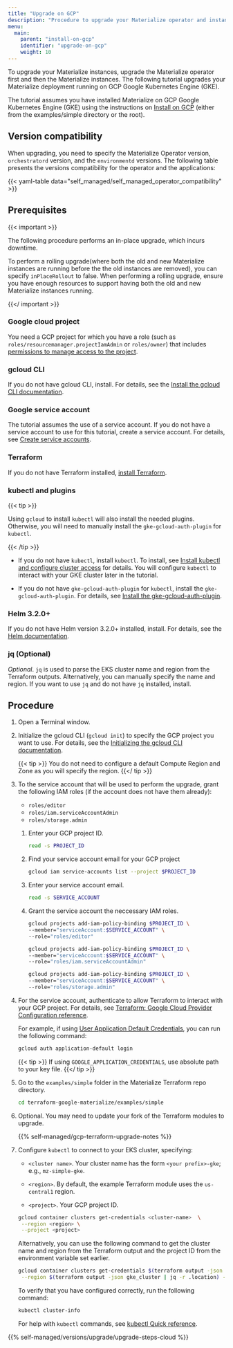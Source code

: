 ```yaml
---
title: "Upgrade on GCP"
description: "Procedure to upgrade your Materialize operator and instances running on GCP"
menu:
  main:
    parent: "install-on-gcp"
    identifier: "upgrade-on-gcp"
    weight: 10
---
```


To upgrade your Materialize instances, upgrade the Materialize operator first
and then the Materialize instances. The following tutorial upgrades your
Materialize deployment running on GCP Google Kubernetes Engine (GKE).

The tutorial assumes you have installed Materialize on GCP Google Kubernetes
Engine (GKE) using the instructions on [Install on
GCP](/installation/install-on-gcp/) (either from the examples/simple directory
or the root).

## Version compatibility

When upgrading, you need to specify the Materialize Operator version,
`orchestratord` version, and the `environmentd` versions. The following table
presents the versions compatibility for the operator and the applications:

{{< yaml-table data="self_managed/self_managed_operator_compatibility" >}}

## Prerequisites

{{< important >}}

The following procedure performs an in-place upgrade, which incurs downtime.

To perform a rolling upgrade(where both the old and new Materialize instances
are running before the the old instances are removed), you can specify
`inPlaceRollout` to false. When performing a rolling upgrade, ensure you have
enough resources to support having both the old and new Materialize instances
running.

{{</ important >}}

### Google cloud project

You need a GCP project for which you have a role (such as
`roles/resourcemanager.projectIamAdmin` or `roles/owner`) that includes [
permissions to manage access to the
project](https://cloud.google.com/iam/docs/granting-changing-revoking-access).

### gcloud CLI

If you do not have gcloud CLI, install. For details, see the [Install the gcloud
CLI documentation](https://cloud.google.com/sdk/docs/install).

### Google service account

The tutorial assumes the use of a service account. If you do not have a service
account to use for this tutorial, create a service account. For details, see
[Create service
accounts](https://cloud.google.com/iam/docs/service-accounts-create#creating).

### Terraform

If you do not have Terraform installed, [install
Terraform](https://developer.hashicorp.com/terraform/install?product_intent=terraform).

### kubectl and plugins

{{< tip >}}

Using `gcloud` to install `kubectl` will also install the needed plugins.
Otherwise, you will need to manually install the `gke-gcloud-auth-plugin` for
`kubectl`.

{{< /tip >}}

- If you do not have `kubectl`, install `kubectl`.  To install, see [Install
  kubectl and configure cluster
  access](https://cloud.google.com/kubernetes-engine/docs/how-to/cluster-access-for-kubectl)
  for details. You will configure `kubectl` to interact with your GKE cluster
  later in the tutorial.

- If you do not have `gke-gcloud-auth-plugin` for `kubectl`, install the
  `gke-gcloud-auth-plugin`. For details, see [Install the
  gke-gcloud-auth-plugin](https://cloud.google.com/kubernetes-engine/docs/how-to/cluster-access-for-kubectl#install_plugin).

### Helm 3.2.0+

If you do not have Helm version 3.2.0+ installed, install.  For details, see the
[Helm documentation](https://helm.sh/docs/intro/install/).

### jq (Optional)

*Optional*. `jq` is used to parse the EKS cluster name and region from the
Terraform outputs. Alternatively, you can manually specify the name and region.
If you want to use `jq` and do not have `jq` installed, install.

## Procedure

1. Open a Terminal window.

1. Initialize the gcloud CLI (`gcloud init`) to specify the GCP project you want
   to use. For details, see the [Initializing the gcloud CLI
   documentation](https://cloud.google.com/sdk/docs/initializing#initialize_the).

   {{< tip >}}
   You do not need to configure a default Compute Region and Zone as you will
   specify the region.
   {{</ tip >}}

1. To the service account that will be used to perform the upgrade,
   grant the following IAM roles (if the account does not have them already):

   - `roles/editor`
   - `roles/iam.serviceAccountAdmin`
   - `roles/storage.admin`

   1. Enter your GCP project ID.

      ```bash
      read -s PROJECT_ID
      ```

   1. Find your service account email for your GCP project

      ```bash
      gcloud iam service-accounts list --project $PROJECT_ID
      ```

   1. Enter your service account email.

      ```bash
      read -s SERVICE_ACCOUNT
      ```

   1. Grant the service account the neccessary IAM roles.

      ```bash
      gcloud projects add-iam-policy-binding $PROJECT_ID \
      --member="serviceAccount:$SERVICE_ACCOUNT" \
      --role="roles/editor"

      gcloud projects add-iam-policy-binding $PROJECT_ID \
      --member="serviceAccount:$SERVICE_ACCOUNT" \
      --role="roles/iam.serviceAccountAdmin"

      gcloud projects add-iam-policy-binding $PROJECT_ID \
      --member="serviceAccount:$SERVICE_ACCOUNT" \
      --role="roles/storage.admin"
      ```

1. For the service account, authenticate to allow Terraform to interact with
   your GCP project. For details, see [Terraform: Google Cloud Provider
   Configuration
   reference](https://registry.terraform.io/providers/hashicorp/google/latest/docs/guides/provider_reference#authentication).

   For example, if using [User Application Default
   Credentials](https://cloud.google.com/sdk/gcloud/reference/auth/application-default),
   you can run the following command:

   ```bash
   gcloud auth application-default login
   ```

   {{< tip >}}
   If using `GOOGLE_APPLICATION_CREDENTIALS`, use absolute path to your key file.
   {{</ tip >}}


1. Go to the `examples/simple` folder in the Materialize Terraform repo
   directory.

   ```bash
   cd terraform-google-materialize/examples/simple
   ```

1. Optional. You may need to update your fork of the Terraform modules to
   upgrade.

   {{% self-managed/gcp-terraform-upgrade-notes %}}

1. Configure `kubectl` to connect to your EKS cluster, specifying:

   - `<cluster name>`. Your cluster name has the form `<your prefix>-gke`; e.g.,
     `mz-simple-gke`.

   - `<region>`. By default, the example Terraform module uses the `us-central1`
     region.

   - `<project>`. Your GCP project ID.

   ```bash
   gcloud container clusters get-credentials <cluster-name>  \
    --region <region> \
    --project <project>
   ```

   Alternatively, you can use the following command to get the cluster name and
   region from the Terraform output and the project ID from the environment
   variable set earlier.

   ```bash
   gcloud container clusters get-credentials $(terraform output -json gke_cluster | jq -r .name) \
    --region $(terraform output -json gke_cluster | jq -r .location) --project $PROJECT_ID
   ```

   To verify that you have configured correctly, run the following command:

   ```bash
   kubectl cluster-info
   ```

   For help with `kubectl` commands, see [kubectl Quick
   reference](https://kubernetes.io/docs/reference/kubectl/quick-reference/).

{{% self-managed/versions/upgrade/upgrade-steps-cloud %}}

